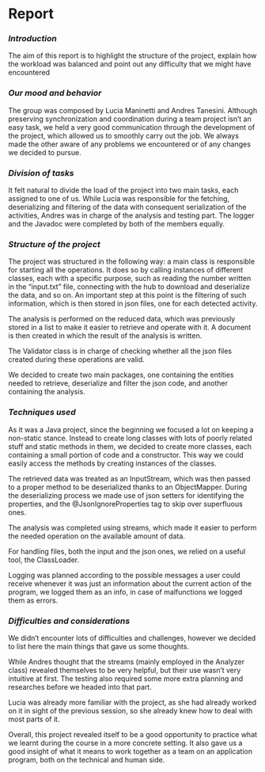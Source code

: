 ﻿

#  **Report**  
### *Introduction*

The aim of this report is to highlight the structure of the project, explain how the workload was balanced and point out any difficulty that we might have encountered

### *Our mood and behavior*
The group was composed by Lucia Maninetti and Andres Tanesini. Although preserving synchronization and coordination during a team project isn’t an easy task, we held a very good communication through the development of the project, which allowed us to smoothly carry out the job. We always made the other aware of any problems we encountered or of any changes we decided to pursue.

### *Division of tasks*
It felt natural to divide the load of the project into two main tasks, each assigned to one of us. While Lucia was responsible for the fetching, deserializing and filtering of the data with consequent serialization of the activities, Andres was in charge of the analysis and testing part. The logger and the Javadoc were completed by both of the members equally.

### *Structure of the project*
The project was structured in the following way: a main class is responsible for starting all the operations. It does so by calling instances of different classes, each with a specific purpose, such as reading the number written in the “input.txt” file, connecting with the hub to download and deserialize the data, and so on. An important step at this point is the filtering of such information, which is then stored in json files, one for each detected activity.

The analysis is performed on the reduced data, which was previously stored in a list to make it easier to retrieve and operate with it. A document is then created in which the result of the analysis is written.

The Validator class is in charge of checking whether all the json files created during these operations are valid.

We decided to create two main packages, one containing the entities needed to retrieve, deserialize and filter the json code, and another containing the analysis.

### *Techniques used*
As it was a Java project, since the beginning we focused a lot on keeping a non-static stance. Instead to create long classes with lots of poorly related stuff and static methods in them, we decided to create more classes, each containing a small portion of code and a constructor. This way we could easily access the methods by creating instances of the classes.

The retrieved data was treated as an InputStream, which was then passed to a proper method to be deserialized thanks to an ObjectMapper. During the deserializing process we made use of json setters for identifying the properties, and the @JsonIgnoreProperties tag to skip over superfluous ones.

The analysis was completed using streams, which made it easier to perform the needed operation on the available amount of data.

For handling files, both the input and the json ones, we relied on a useful tool, the ClassLoader.

Logging was planned according to the possible messages a user could receive whenever it was just an information about the current action of the program, we logged them as an info, in case of malfunctions we logged them as errors.

### *Difficulties and considerations*

We didn’t encounter lots of difficulties and challenges, however we decided to list here the main things that gave us some thoughts.

While Andres thought that the streams (mainly employed in the Analyzer class) revealed themselves to be very helpful, but their use wasn’t very intuitive at first. The testing also required some more extra planning and researches before we headed into that part.

Lucia was already more familiar with the project, as she had already worked on it in sight of the previous session, so she already knew how to deal with most parts of it.

Overall, this project revealed itself to be a good opportunity to practice what we learnt during the course in a more concrete setting. It also gave us a good insight of what it means to work together as a team on an application program, both on the technical and human side.